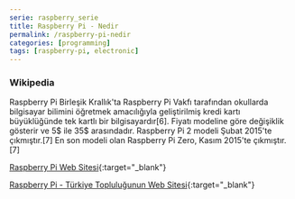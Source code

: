 ```yaml
---
serie: raspberry_serie
title: Raspberry Pi - Nedir
permalink: /raspberry-pi-nedir
categories: [programming]
tags: [raspberry-pi, electronic]
---
```


<div class="alert-box">
   <h3 class="title">Wikipedia</h3>
   Raspberry Pi Birleşik Krallık'ta Raspberry Pi Vakfı tarafından okullarda bilgisayar bilimini öğretmek amacılığıyla geliştirilmiş kredi kartı büyüklüğünde tek kartlı bir bilgisayardır[6]. Fiyatı modeline göre değişiklik gösterir ve 5$ ile 35$ arasındadır. Raspberry Pi 2 modeli Şubat 2015'te çıkmıştır.[7] En son modeli olan Raspberry Pi Zero, Kasım 2015'te çıkmıştır.[7]
</div>

[Raspberry Pi Web Sitesi](https://raspberrypi.org){:target="_blank"}

[Raspberry Pi - Türkiye Topluluğunun Web Sitesi](http://raspi.gen.tr){:target="_blank"}